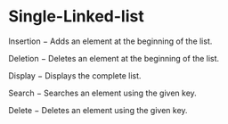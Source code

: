 # Single-Linked-list

Insertion − Adds an element at the beginning of the list.

Deletion − Deletes an element at the beginning of the list.

Display − Displays the complete list.

Search − Searches an element using the given key.

Delete − Deletes an element using the given key.
